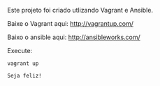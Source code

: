 Este projeto foi criado utlizando Vagrant e Ansible.

Baixe o Vagrant aqui: http://vagrantup.com/

Baixo o ansible aqui: http://ansibleworks.com/


Execute:

```
vagrant up

Seja feliz!